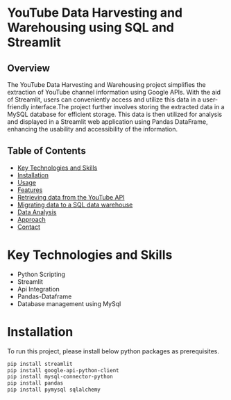 # YouTube Data Harvesting and Warehousing using SQL and Streamlit
## Overview
The YouTube Data Harvesting and Warehousing project simplifies the extraction of YouTube channel information using Google APIs. With the aid of Streamlit, users can conveniently access and utilize this data in a user-friendly interface.The project further involves storing the extracted data in a MySQL database for efficient storage. This data is then utilized for analysis and displayed in a Streamlit web application using Pandas DataFrame, enhancing the usability and accessibility of the information.
## Table of Contents
- [Key Technologies and Skills](#key-technologies-and-skills)
- [Installation](#installation)
- [Usage](#usage)
- [Features](#features)
- [Retrieving data from the YouTube API](#retrieving-data-from-the-youtube-api)
- [Migrating data to a SQL data warehouse](#migrating-data-to-a-sql-data-warehouse)
- [Data Analysis](#data-analysis)
- [Approach](#approach)
- [Contact](#contact)
# Key Technologies and Skills
- Python Scripting
- Streamlit
- Api Integration
- Pandas-Dataframe
- Database management using MySql
# Installation
To run this project, please install below python packages as prerequisites.
```bash
pip install streamlit
pip install google-api-python-client
pip install mysql-connector-python
pip install pandas
pip install pymysql sqlalchemy


